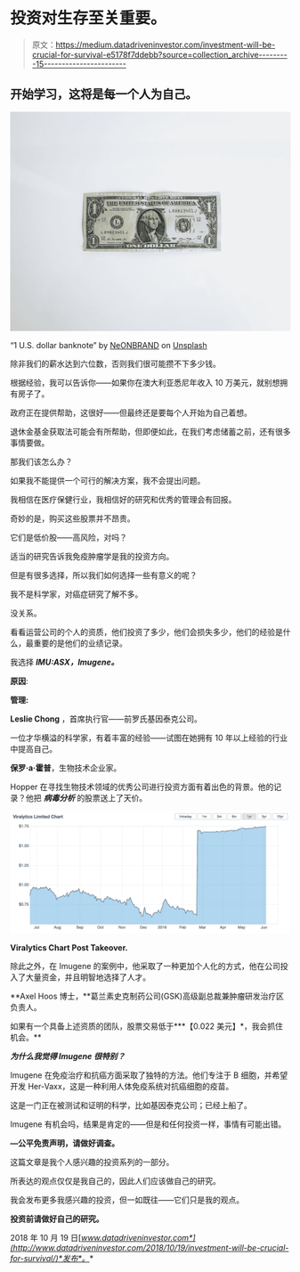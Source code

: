 # 投资对生存至关重要。

> 原文：<https://medium.datadriveninvestor.com/investment-will-be-crucial-for-survival-e5178f7ddebb?source=collection_archive---------15----------------------->

## 开始学习，这将是每一个人为自己。

![](img/7efd2477241e00ffe305c19a7ef659ad.png)

“1 U.S. dollar banknote” by [NeONBRAND](https://unsplash.com/@neonbrand?utm_source=medium&utm_medium=referral) on [Unsplash](https://unsplash.com?utm_source=medium&utm_medium=referral)

除非我们的薪水达到六位数，否则我们很可能攒不下多少钱。

根据经验，我可以告诉你——如果你在澳大利亚悉尼年收入 10 万美元，就别想拥有房子了。

政府正在提供帮助，这很好——但最终还是要每个人开始为自己着想。

退休金基金获取法可能会有所帮助，但即便如此，在我们考虑储蓄之前，还有很多事情要做。

那我们该怎么办？

如果我不能提供一个可行的解决方案，我不会提出问题。

我相信在医疗保健行业，我相信好的研究和优秀的管理会有回报。

奇妙的是，购买这些股票并不昂贵。

它们是低价股——高风险，对吗？

适当的研究告诉我免疫肿瘤学是我的投资方向。

但是有很多选择，所以我们如何选择一些有意义的呢？

我不是科学家，对癌症研究了解不多。

没关系。

看看运营公司的个人的资质，他们投资了多少，他们会损失多少，他们的经验是什么，最重要的是他们的业绩记录。

我选择 ***IMU:ASX，Imugene。***

**原因**:

**管理:**

**Leslie Chong** ，首席执行官——前罗氏基因泰克公司。

一位才华横溢的科学家，有着丰富的经验——试图在她拥有 10 年以上经验的行业中提高自己。

**保罗·a·霍普**，生物技术企业家。

Hopper 在寻找生物技术领域的优秀公司进行投资方面有着出色的背景。他的记录？他把 ***病毒分析*** 的股票送上了天价。

![](img/69b35494170c196cb5e210ca474c7981.png)

**Viralytics Chart Post Takeover.**

除此之外，在 Imugene 的案例中，他采取了一种更加个人化的方式，他在公司投入了大量资金，并且明智地选择了人才。

**Axel Hoos 博士，**葛兰素史克制药公司(GSK)高级副总裁兼肿瘤研发治疗区负责人。

如果有一个具备上述资质的团队，股票交易低于***【0.022 美元】*，我会抓住机会。**

***为什么我觉得 Imugene 很特别？***

Imugene 在免疫治疗和抗癌方面采取了独特的方法。他们专注于 B 细胞，并希望开发 Her-Vaxx，这是一种利用人体免疫系统对抗癌细胞的疫苗。

这是一门正在被测试和证明的科学，比如基因泰克公司；已经上船了。

Imugene 有机会吗，结果是肯定的——但是和任何投资一样，事情有可能出错。

**—公平免责声明，请做好调查。**

这篇文章是我个人感兴趣的投资系列的一部分。

所表达的观点仅仅是我自己的，因此人们应该做自己的研究。

我会发布更多我感兴趣的投资，但一如既往——它们只是我的观点。

**投资前请做好自己的研究。**

2018 年 10 月 19 日[*www.datadriveninvestor.com*](http://www.datadriveninvestor.com/2018/10/19/investment-will-be-crucial-for-survival/)*发布*。**